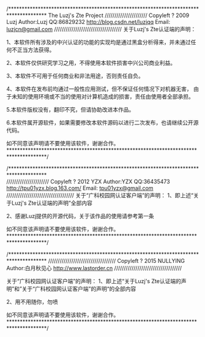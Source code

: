 /**************************************************************************************
			The Luzj's Zte Project
			//////////////////////
			Copyleft ? 2009 Luzj
		Author:Luzj		QQ:86829232
		http://blog.csdn.net/luzjqq
		Email: luzjcn@gmail.com
	///////////////////////////////////
关于Luzj's Zte认证端的声明：

1、本软件所有涉及的中兴认证的功能的实现均是通过黑盒分析得来，并未通过任何不正当方法获得。

2、本软件仅供研究学习之用，不得使用本软件损害中兴公司商业利益。

3、本软件不可用于任何商业和非法用途，否则责任自负。

4、本软件在发布前均通过一般性应用测试，但不保证任何情况下对机器无害，
由于未知的使用环境或不当的使用对计算机造成的损害，责任由使用者全部承担。

5.本软件版权没有，翻印不究，但请协助改进本作品。

6.本软件属开源软件，如果需要修改本软件源码以进行二次发布，也请继续公开源代码。

如不同意该声明请不要使用该软件，谢谢合作。
**************************************************************************************/

/**************************************************************************************		
			//////////////////////
			Copyleft ? 2012 YZX
		Author:YZX		QQ:36435473
		http://tpu01yzx.blog.163.com/
		Email: tpu01yzx@gmail.com
	///////////////////////////////////
关于“广科校园网认证客户端”的声明：
1、即上述“关于Luzj's Zte认证端的声明”全部内容

2、感谢Luzj提供的开源代码，关于该作品的使用请参考第一条

如不同意该声明请不要使用该软件，谢谢合作。
**************************************************************************************/


/**************************************************************************************
///////////////////////////////////
       Copyleft ? 2015 NULLYING
	    	Author:白月秋见心
    	http://www.lastorder.cn
///////////////////////////////////

关于“广科校园网认证客户端”的声明：
1、即上述“关于Luzj's Zte认证端的声明”和”关于“广科校园网认证客户端”的声明“的全部内容

2、用不用随你，勿喷

如不同意该声明请不要使用该软件，谢谢合作。
**************************************************************************************/